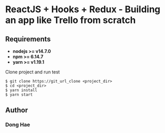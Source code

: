 # ReactJS + Hooks + Redux - Building an app like Trello from scratch

## Requirements

* **nodejs >= v14.7.0**
* **npm >= 6.14.7**
* **yarn >= v1.19.1**

Clone project and run test
```
$ git clone https://git_url_clone <project_dir>
$ cd <project_dir>
$ yarn install
$ yarn start
```

## Author
### Dong Hae